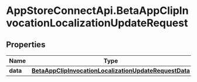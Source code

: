 # AppStoreConnectApi.BetaAppClipInvocationLocalizationUpdateRequest

## Properties

Name | Type | Description | Notes
------------ | ------------- | ------------- | -------------
**data** | [**BetaAppClipInvocationLocalizationUpdateRequestData**](BetaAppClipInvocationLocalizationUpdateRequestData.md) |  | 


